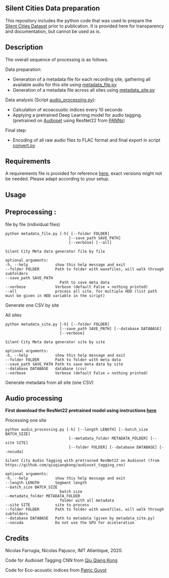 Silent Cities Data preparation
--

This repository includes the python code that was used to prepare the [Silent Cities Dataset](https://osf.io/h285u/) prior to publication. It is provided here for transparency and documentation, but cannot be used as is. 

Description
--
The overall sequence of processing is as follows. 

Data preparation:
- Generation of a metadata file for each recording site, gathering all available audio for this site using [metadata_file.py](metadata_file.py)
- Generation of a metadata file across all sites using [metadata_site.py](metadata_site.py)

Data analysis (Script [audio_processing.py](audio_processing.py)):
- Calculation of ecoacoustic indices every 10 seconds
- Applying a pretrained Deep Learning model for audio tagging. (pretrained on [Audioset](https://research.google.com/audioset/) using ResNet22 from [PANNs](https://github.com/qiuqiangkong/audioset_tagging_cnn))

Final step:
- Encoding of all raw audio files to FLAC format and final export in script [convert.py](convert.py)

Requirements
--
A requirements file is provided for reference [here](requirements.txt), exact versions might not be needed. Please adapt according to your setup. 

Usage
--
## Preprocessing : 

file by file (individual files)

    python metadata_file.py [-h] [--folder FOLDER] 
                                [--save_path SAVE_PATH]
                                [--verbose] [--all]

    Silent City Meta data generator file by file

    optional arguments:
    -h, --help            show this help message and exit
    --folder FOLDER       Path to folder with wavefiles, will walk through subfolders
    --save_path SAVE_PATH
                            Path to save meta data
    --verbose             Verbose (default False = nothing printed)
    --all                 process all site. for multiple HDD (list path must be given in HDD variable in the script)
Generate one CSV by site

All sites

    python metadata_site.py [-h] [--folder FOLDER] 
                            [--save_path SAVE_PATH] [--database DATABASE] 
                            [--verbose]

    Silent City Meta data generator site by site

    optional arguments:
    -h, --help            show this help message and exit
    --folder FOLDER       Path to folder with meta data
    --save_path SAVE_PATH Path to save meta data by site
    --database DATABASE   database (csv)
    --verbose             Verbose (default False = nothing printed)
Generate metadata from all site (one CSV)

## Audio processing
**First download the ResNet22 pretrained model using instructions [here](https://github.com/qiuqiangkong/audioset_tagging_cnn#audio-tagging-using-pretrained-models)**

Processing one site

    python audio_processing.py [-h] [--length LENGTH] [--batch_size BATCH_SIZE] 
                                [--metadata_folder METADATA_FOLDER] [--site SITE] 
                                [--folder FOLDER] [--database DATABASE] [--nocuda]

    Silent City Audio Tagging with pretrained ResNet22 on Audioset (from https://github.com/qiuqiangkong/audioset_tagging_cnn)

    optional arguments:
    -h, --help            show this help message and exit
    --length LENGTH       Segment length
    --batch_size BATCH_SIZE
                            batch size
    --metadata_folder METADATA_FOLDER
                            folder with all metadata
    --site SITE           site to process
    --folder FOLDER       Path to folder with wavefiles, will walk through subfolders
    --database DATABASE   Path to metadata (given by metadata_site.py)
    --nocuda              Do not use the GPU for acceleration



<!-- 
    python tag_silentcities.py [-h] [--length LENGTH] 
                       [--folder FOLDER] [--file FILE] [--verbose]
                       [--overwrite] [--out OUT]

    Silent City Audio Tagging with pretrained LeeNet11 on Audioset

    optional arguments:
    -h, --help       show this help message and exit
    --length LENGTH  Segment length
    --folder FOLDER  Path to folder with wavefiles, will walk through subfolders
    --file FILE      Path to file to process
    --verbose        Verbose (default False = nothing printed)
    --overwrite      Overwrite files (default False)
    --out OUT        Output file (pandas pickle), default is output.xz

This will save a pandas dataframe as an output file.

A heatmap can be generated using the function in [analysis.py](analysis.py) and [postprocessing.py](postprocess.py), to generate a heatmap such as this one : 

![Audio tagging of one night long recording in a street of Toulouse, France (March 16th / 17th 2020). Audio tagging was performed using a deep neural network pretrained on the Audioset dataset.
](silentcity.png)

Use the [make_interactive_pdf](postprocess.py) function to generate an estimate of probability densities at various scales, such as this one : 

![Audio tagging of one night long recording in a street of Toulouse, France (March 16th / 17th 2020). Audio tagging was performed using a deep neural network pretrained on the Audioset dataset.
](silentcity2.png)
 -->

Credits
--
Nicolas Farrugia, Nicolas Pajusco, IMT Atlantique, 2020. 

Code for Audioset Tagging CNN from [Qiu Qiang Kong](https://github.com/qiuqiangkong/audioset_tagging_cnn)

Code for Eco-acoustic indices from [Patric Guyot](https://github.com/patriceguyot/Acoustic_Indices)
